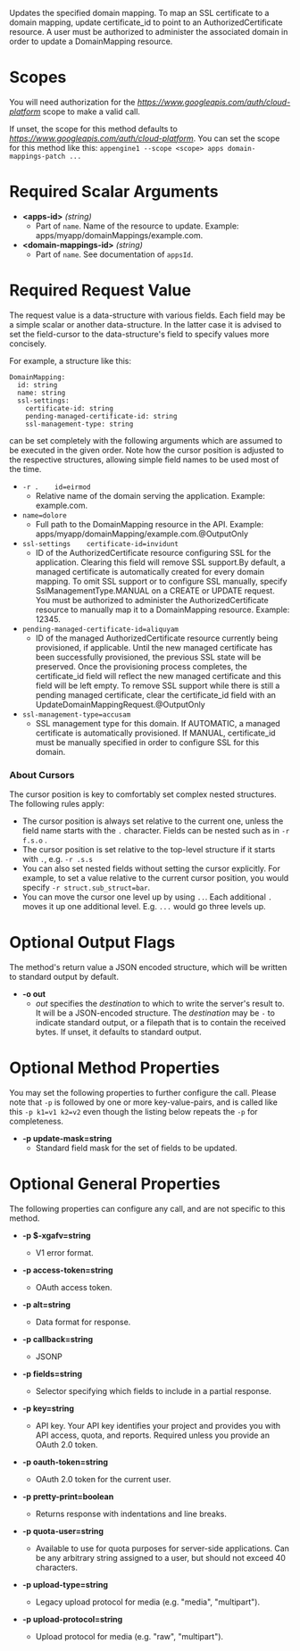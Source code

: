 Updates the specified domain mapping. To map an SSL certificate to a domain mapping, update certificate_id to point to an AuthorizedCertificate resource. A user must be authorized to administer the associated domain in order to update a DomainMapping resource.
# Scopes

You will need authorization for the *https://www.googleapis.com/auth/cloud-platform* scope to make a valid call.

If unset, the scope for this method defaults to *https://www.googleapis.com/auth/cloud-platform*.
You can set the scope for this method like this: `appengine1 --scope <scope> apps domain-mappings-patch ...`
# Required Scalar Arguments
* **&lt;apps-id&gt;** *(string)*
    - Part of `name`. Name of the resource to update. Example: apps/myapp/domainMappings/example.com.
* **&lt;domain-mappings-id&gt;** *(string)*
    - Part of `name`. See documentation of `appsId`.
# Required Request Value

The request value is a data-structure with various fields. Each field may be a simple scalar or another data-structure.
In the latter case it is advised to set the field-cursor to the data-structure's field to specify values more concisely.

For example, a structure like this:
```
DomainMapping:
  id: string
  name: string
  ssl-settings:
    certificate-id: string
    pending-managed-certificate-id: string
    ssl-management-type: string

```

can be set completely with the following arguments which are assumed to be executed in the given order. Note how the cursor position is adjusted to the respective structures, allowing simple field names to be used most of the time.

* `-r .    id=eirmod`
    - Relative name of the domain serving the application. Example: example.com.
* `name=dolore`
    - Full path to the DomainMapping resource in the API. Example: apps/myapp/domainMapping/example.com.@OutputOnly
* `ssl-settings    certificate-id=invidunt`
    - ID of the AuthorizedCertificate resource configuring SSL for the application. Clearing this field will remove SSL support.By default, a managed certificate is automatically created for every domain mapping. To omit SSL support or to configure SSL manually, specify SslManagementType.MANUAL on a CREATE or UPDATE request. You must be authorized to administer the AuthorizedCertificate resource to manually map it to a DomainMapping resource. Example: 12345.
* `pending-managed-certificate-id=aliquyam`
    - ID of the managed AuthorizedCertificate resource currently being provisioned, if applicable. Until the new managed certificate has been successfully provisioned, the previous SSL state will be preserved. Once the provisioning process completes, the certificate_id field will reflect the new managed certificate and this field will be left empty. To remove SSL support while there is still a pending managed certificate, clear the certificate_id field with an UpdateDomainMappingRequest.@OutputOnly
* `ssl-management-type=accusam`
    - SSL management type for this domain. If AUTOMATIC, a managed certificate is automatically provisioned. If MANUAL, certificate_id must be manually specified in order to configure SSL for this domain.



### About Cursors

The cursor position is key to comfortably set complex nested structures. The following rules apply:

* The cursor position is always set relative to the current one, unless the field name starts with the `.` character. Fields can be nested such as in `-r f.s.o` .
* The cursor position is set relative to the top-level structure if it starts with `.`, e.g. `-r .s.s`
* You can also set nested fields without setting the cursor explicitly. For example, to set a value relative to the current cursor position, you would specify `-r struct.sub_struct=bar`.
* You can move the cursor one level up by using `..`. Each additional `.` moves it up one additional level. E.g. `...` would go three levels up.


# Optional Output Flags

The method's return value a JSON encoded structure, which will be written to standard output by default.

* **-o out**
    - *out* specifies the *destination* to which to write the server's result to.
      It will be a JSON-encoded structure.
      The *destination* may be `-` to indicate standard output, or a filepath that is to contain the received bytes.
      If unset, it defaults to standard output.
# Optional Method Properties

You may set the following properties to further configure the call. Please note that `-p` is followed by one 
or more key-value-pairs, and is called like this `-p k1=v1 k2=v2` even though the listing below repeats the
`-p` for completeness.

* **-p update-mask=string**
    - Standard field mask for the set of fields to be updated.

# Optional General Properties

The following properties can configure any call, and are not specific to this method.

* **-p $-xgafv=string**
    - V1 error format.

* **-p access-token=string**
    - OAuth access token.

* **-p alt=string**
    - Data format for response.

* **-p callback=string**
    - JSONP

* **-p fields=string**
    - Selector specifying which fields to include in a partial response.

* **-p key=string**
    - API key. Your API key identifies your project and provides you with API access, quota, and reports. Required unless you provide an OAuth 2.0 token.

* **-p oauth-token=string**
    - OAuth 2.0 token for the current user.

* **-p pretty-print=boolean**
    - Returns response with indentations and line breaks.

* **-p quota-user=string**
    - Available to use for quota purposes for server-side applications. Can be any arbitrary string assigned to a user, but should not exceed 40 characters.

* **-p upload-type=string**
    - Legacy upload protocol for media (e.g. &#34;media&#34;, &#34;multipart&#34;).

* **-p upload-protocol=string**
    - Upload protocol for media (e.g. &#34;raw&#34;, &#34;multipart&#34;).

